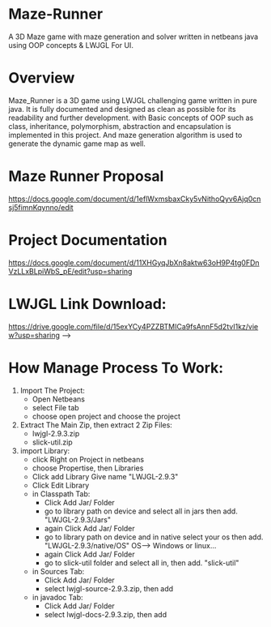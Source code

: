 # Maze-Runner
A 3D Maze game with maze generation and solver written in netbeans java using OOP concepts & LWJGL For UI. 
# Overview 
Maze_Runner is a 3D game using LWJGL challenging game written in pure java. It is fully documented and designed as clean as possible for its readability and further development. with Basic concepts of OOP such as class, inheritance, polymorphism, abstraction and encapsulation is implemented in this project. And maze generation algorithm is used to generate the dynamic game map as well.
# Maze Runner Proposal 
  https://docs.google.com/document/d/1eflWxmsbaxCky5vNithoQyv6Ajq0cnsj5fimnKqynno/edit
# Project Documentation
  https://docs.google.com/document/d/11XHGyqJbXn8aktw63oH9P4tg0FDnVzLLxBLpiWbS_pE/edit?usp=sharing
# LWJGL Link Download:
  https://drive.google.com/file/d/15exYCy4PZZBTMICa9fsAnnF5d2tvI1kz/view?usp=sharing -->
# How Manage Process To Work:
 1. Import The Project:
    - Open Netbeans 
    - select File tab
    - choose open project and choose the project
 2. Extract The Main Zip, then extract 2 Zip Files:
    - lwjgl-2.9.3.zip
    - slick-util.zip
 3. import Library:
    - click Right on Project in netbeans
    - choose Propertise, then Libraries
    - Click add Library Give name "LWJGL-2.9.3"
    - Click Edit Library
    - in Classpath Tab:
      - Click Add Jar/ Folder
      - go to library path on device and select all in jars then add. "LWJGL-2.9.3/Jars"
      - again Click Add Jar/ Folder
      - go to library path on device and in native select your os then add. "LWJGL-2.9.3/native/OS" OS--> Windows or linux...
      - again Click Add Jar/ Folder
      - go to slick-util folder and select all in, then add. "slick-util"
    - in Sources Tab:
      - Click Add Jar/ Folder
      - select lwjgl-source-2.9.3.zip, then add
    - in javadoc Tab:
      - Click Add Jar/ Folder
      - select lwjgl-docs-2.9.3.zip, then add
   
   
